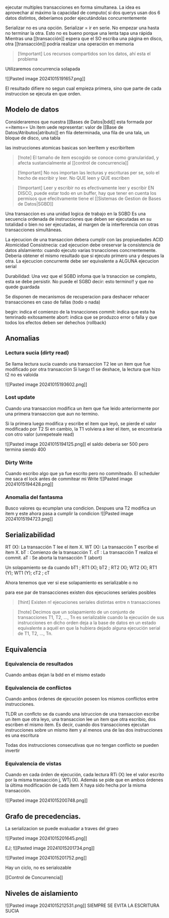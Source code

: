 ejecutar multiples transacciones en forma simultanea. 
La idea es aprovechar al máximo la capacidad de computo( si dos querys usan dos 6 datos distintos, deberíamos poder ejecutándolas concurrentemente

Serializar no es una opción. Serializar = ir en serie. No empezar una hasta no terminar la otra. Esto no es bueno porque una lenta tapa una rápida
Mientras una [[transacción]] espera que el SO escriba una página en disco, otra [[transacción]] podría realizar una operación en memoria

>[!important] Los recursos compartidos son los datos, ahí esta el problema


Utilizaremos concurrencia solapada


![[Pasted image 20241015191657.png]]

El resultado difiere no segun cual empieza primera, sino que parte de cada instruccion se ejecuta en que orden.


## Modelo de datos
Consideraremos que nuestra [[Bases de Datos|bdd]] esta formada por ==items== 
Un item uede representar: valor de [[Base de Datos/Atributos|atributo]] en fila determinada, una fila de una tala, un bloque de disco, una tabla

las instrucciones atomicas basicas son leerItem y escribirItem

>[!note] El tamaño de ítem escogido se conoce como granularidad, y afecta sustancialmente al [[control de concurrencia]]

>[!important]  No nos importan las lecturas y escrituras per se, solo el hecho de escribir y leer. No QUE leen y QUE escriben

>[!important] Leer y escribir no es efectivamente leer y escribir EN DISCO, puede estar todo en un buffer, hay que tener en cuenta los permisos que efecitvamente tiene el [[Sistemas de Gestion de Bases de Datos|SGBD]]



Una transaccion es una unidad logica de trabajo en la SGBD
Es una secuencia ordenada de instrucciones que deben ser ejecutadas en su totalidad o bien no ser ejecutadas, al margen de la interferencia con otras transacciones simultáneas.


La ejecucion de una transaccion debera cumplir con las propiuedades ACID
Atomicidad
Consistnecia: cad ejecucion debe oreservar la consistencia de datos
aIslamiento: cuando ejecuto varias trsnacciones concrrentemente. Deberia obtener el mismo resultado que si ejecuto primero una y despues la otra. La ejecucion concurrente debe ser equivalente a ALGUNA ejecucion serial

Durabilidad: Una vez que el SGBD infoma que la trsnaccion se completo, esta se debe persistir. No puede el SGBD decir: esto termino!! y que no quede guardada

Se disponen de mecanismos de recuperacion para deshacer rehacer transacciones en caso de fallas (todo o nada)

begin: indica el comienzo de la trsnacciones
commit: indica que esta ha temrinado exitosamente 
abort: indica que se produzco error o falla y que todos los efectos deben ser dehechos (rollback)

## Anomalias 
### Lectura sucia (dirty read)
Se llama lectura sucia cuando una transaccion T2 lee un item que fue modificado por otra transaccion 
Si luego t1 se deshace, la lectura que hizo t2 no es valoida

![[Pasted image 20241015193602.png]]

### Lost update 

Cuando una transaccion modifica un item que fue leido anteriormente por una primera transaccion que aun no termino. 


Si la primera luego modifica y escribe el item que leyó, se pierde el valor modificado por T2
Si en cambio, la T1 volviera a leer el item, se encontraria con otro valor (unrepeteale read)

![[Pasted image 20241015194125.png]]
el saldo deberia ser 500 pero termina siendo 400



### Dirty Write 
Cuando escribo algo que ya fue escrito pero no commiteado. El scheduler me saca el lock antes de commitear mi Write
![[Pasted image 20241015194428.png]]


### Anomalia del fantasma 
Busco valores qu ecumplan una condicion. Despues una T2 modifica un item y este ahora pasa a cumplir la condicion 
![[Pasted image 20241015194723.png]]


## Serializabilidad
RT (X): La transacción T lee el ítem X. 
WT (X): La transacción T escribe el ítem X. 
bT : Comienzo de la transacción T. 
cT : La transacción T realiza el commit. 
aT : Se aborta la transacción T (abort)

Un solapamiento se da cuando
bT1 ; RT1 (X); bT2 ; RT2 (X); WT2 (X); RT1 (Y); WT1 (Y); cT2 ; cT

Ahora tenemos que ver si ese solapamiento es serializable o no

para ese par de transacciones existen dos ejecuciones seriales posibles

>[!hint] Existen n! ejecuciones seriales distintas entre n transacciones 


>[!note] Decimos que un solapamiento de un conjunto de transacciones T1, T2, ..., Tn es serializable cuando la ejecución de sus instrucciones en dicho orden deja a la base de datos en un estado equivalente a aquél en que la hubiera dejado alguna ejecución serial de T1, T2, ..., Tn.


## Equivalencia 
### Equivalencia de resultados 
Cuando ambas dejan la bdd en el mismo estado 

### Equivalencia de conflictos 
Cuando ambos órdenes de ejecución poseen los mismos conflictos entre instrucciones.


TLDR un conflcto se da cuando una istruccion de una transaccion escribe un item que otra leyo, una transaccion lee un item que otra escribio, dos escriben el mismo item. Es decir, cuando dos transacciones ejecutan instrucciones sobre un mismo item y al menos una de las dos instrucciones es una escritura 

Todas dos instrucciones consecutivas que no tengan conflicto se pueden invertir 

### Equivalencia de vistas 
Cuando en cada órden de ejecución, cada lectura RTi (X) lee el valor escrito por la misma transacción j, WTj (X). Además se pide que en ambos órdenes la última modificación de cada ítem X haya sido hecha por la misma transacción.




![[Pasted image 20241015200748.png]]




## Grafo de precedencias. 
La serializacion se puede evaluadar a traves del graeo


![[Pasted image 20241015201645.png]]


EJ; 
![[Pasted image 20241015201734.png]]

![[Pasted image 20241015201752.png]]

Hay un ciclo, no es serialozable


[[Control de Concurrencia]]

## Niveles de aislamiento

![[Pasted image 20241015212531.png]]
SIEMPRE SE EVITA LA ESCRITURA SUCIA